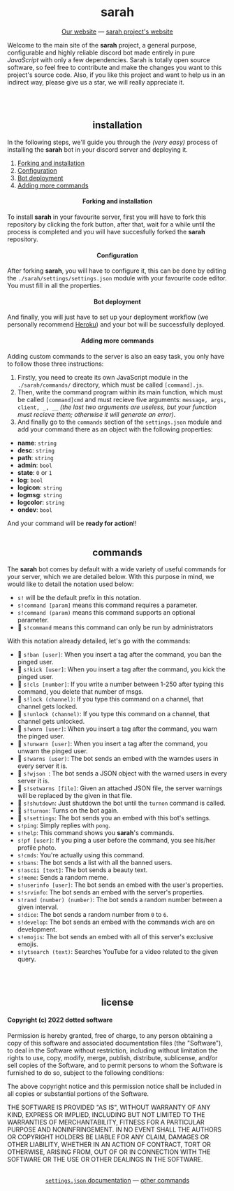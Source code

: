 <h1 align="center"> sarah </h1>
<p align="center"> <a href="https://dottedco.github.io/">Our website</a> — <a href="https://dottedco.github.io/sarah/">sarah project's website</a> </p>

Welcome to the main site of the **sarah** project, a general purpose, configurable and highly reliable discord bot made entirely in pure *JavaScript* with only a few dependencies. Sarah is totally open source software, so feel free to contribute and make the changes you want to this project's source code. Also, if you like this project and want to help us in an indirect way, please give us a star, we will really appreciate it.

<br>
<br>

<h2 align="center"> installation </h2>
In the following steps, we'll guide you through the <i>(very easy)</i> process of installing the <b>sarah</b> bot in your discord server and deploying it.
<br>

1. [Forking and installation](#-forking-and-installation-)
2. [Configuration](#-configuration-)
3. [Bot deployment](#-bot-deployment-)
4. [Adding more commands](#-adding-more-commands-)

<h4 align="center"> Forking and installation </h4>
To install <b>sarah</b> in your favourite server, first you will have to fork this repository by clicking the fork button, after that, wait for a while until the process is completed and you will have succesfully forked the <b>sarah</b> repository.

<h4 align="center"> Configuration </h4>
After forking <b>sarah</b>, you will have to configure it, this can be done by editing the <code>./sarah/settings/settings.json</code> module with your favourite code editor. You must fill in all the properties.

<h4 align="center"> Bot deployment </h4>
And finally, you will just have to set up your deployment workflow (we personally recommend <a href="https://www.heroku.com/">Heroku</a>) and your bot will be successfully deployed.

<h4 align="center"> Adding more commands </h4>
Adding custom commands to the server is also an easy task, you only have to follow those three instructions:
<ol>
  <li> Firstly, you need to create its own JavaScript module in the <code>./sarah/commands/</code> directory, which must be called <code>[command].js</code>.</li>
  <li> Then, write the command program within its main function, which must be called <code>[command]cmd</code> and must recieve five arguments: <code>message, args, client, _, __</code> <i>(the last two arguments are useless, but your function must recieve them; otherwise it will generate an error)</i>. </li>
  <li> And finally go to the <code>commands</code> section of the <code>settings.json</code> module and add your command there as an object with the following properties:</li></ol>
<ul>
  <li><b>name</b>: <code>string</code></li>
  <li><b>desc</b>: <code>string</code></li>
  <li><b>path</b>: <code>string</code></li>
  <li><b>admin</b>: <code>bool</code></li>
  <li><b>state</b>: <code>0</code> or <code>1</code></li>
  <li><b>log</b>: <code>bool</code></li>
  <li><b>logicon</b>: <code>string</code></li>
  <li><b>logmsg</b>: <code>string</code></li>
  <li><b>logcolor</b>: <code>string</code></li>
  <li><b>ondev</b>: <code>bool</code></li>
</ul>
And your command will be <b>ready for action</b>!! 

<br>
<br>

<h2 align="center"> commands </h2>
The <b>sarah</b> bot comes by default with a wide variety of useful commands for your server, which we are detailed below. With this purpose in mind, we would like to detail the notation used below:
<ul>
  <li> <code>s!</code> will be the default prefix in this notation. </li>
  <li> <code>s!command [param]</code> means this command requires a parameter. </li>
  <li> <code>s!command (param)</code> means this command supports an optional parameter. </li>
  <li> 👮 <code>s!command</code> means this command can only be run by administrators </li>
</ul>
With this notation already detailed, let's go with the commands:
<ul>
  <li> 👮 <code>s!ban [user]</code>: When you insert a tag after the command, you ban the pinged user. </li>
  <li> 👮 <code>s!kick [user]</code>: When you insert a tag after the command, you kick the pinged user. </li>
  <li> 👮 <code>s!cls [number]</code>: If you write a number between 1-250 after typing this command, you delete that number of msgs. </li>
  <li> 👮 <code>s!lock (channel)</code>: If you type this command on a channel, that channel gets locked. </li>
  <li> 👮 <code>s!unlock (channel)</code>: If you type this command on a channel, that channel gets unlocked. </li>
  <li> 👮 <code>s!warn [user]</code>: When you insert a tag after the command, you warn the pinged user. </li>
  <li> 👮 <code>s!unwarn [user]</code>: When you insert a tag after the command, you unwarn the pinged user. </li>
  <li> 👮 <code>s!warns (user)</code>: The bot sends an embed with the warndes users in every server it is. </li>
  <li> 👮 <code>s!wjson </code>: The bot sends a JSON object with the warned users in every server it is. </li>
  <li> 👮 <code>s!setwarns [file]</code>: Given an attached JSON file, the server warnings will be replaced by the given in that file. </li>
  <li> 👮 <code>s!shutdown</code>: Just shutdown the bot until the <code>turnon</code> command is called. </li>
  <li> 👮 <code>s!turnon</code>: Turns on the bot again. </li>
  <li> 👮 <code>s!settings</code>: The bot sends you an embed with this bot's settings. </li>
  <li> <code>s!ping</code>: Simply replies with <code>pong</code>.</li>
  <li> <code>s!help</code>: This command shows you <b>sarah</b>'s commands.</li>
  <li> <code>s!pf [user]</code>: If you ping a user before the command, you see his/her profile photo.</li>
  <li> <code>s!cmds</code>: You're actually using this command.</li>
  <li> <code>s!bans</code>: The bot sends a list with all the banned users.</li>
  <li> <code>s!ascii [text]</code>: The bot sends a beauty text.</li>
  <li> <code>s!meme</code>: Sends a random meme.</li>
  <li> <code>s!userinfo [user]</code>: The bot sends an embed with the user's properties.</li>
  <li> <code>s!srvinfo</code>: The bot sends an embed with the server's properties.</li>
  <li> <code>s!rand (number) (number)</code>: The bot sends a random number between a given interval.</li>
  <li> <code>s!dice</code>: The bot sends a random number from <code>0</code> to <code>6</code>.</li>
  <li> <code>s!develop</code>: The bot sends an embed with the commands wich are on development.</li>
  <li> <code>s!emojis</code>: The bot sends an embed with all of this server's exclusive emojis.</li>
  <li> <code>s!ytsearch (text)</code>: Searches YouTube for a video related to the given query.</li>
</ul>

<br>
<br>

<h2 align="center"> license </h2>

#### Copyright (c) 2022 dotted software

Permission is hereby granted, free of charge, to any person obtaining a copy
of this software and associated documentation files (the "Software"), to deal
in the Software without restriction, including without limitation the rights
to use, copy, modify, merge, publish, distribute, sublicense, and/or sell
copies of the Software, and to permit persons to whom the Software is
furnished to do so, subject to the following conditions:

The above copyright notice and this permission notice shall be included in all
copies or substantial portions of the Software.

THE SOFTWARE IS PROVIDED "AS IS", WITHOUT WARRANTY OF ANY KIND, EXPRESS OR
IMPLIED, INCLUDING BUT NOT LIMITED TO THE WARRANTIES OF MERCHANTABILITY,
FITNESS FOR A PARTICULAR PURPOSE AND NONINFRINGEMENT. IN NO EVENT SHALL THE
AUTHORS OR COPYRIGHT HOLDERS BE LIABLE FOR ANY CLAIM, DAMAGES OR OTHER
LIABILITY, WHETHER IN AN ACTION OF CONTRACT, TORT OR OTHERWISE, ARISING FROM,
OUT OF OR IN CONNECTION WITH THE SOFTWARE OR THE USE OR OTHER DEALINGS IN THE
SOFTWARE.

<br>

<div align="center"><a href="docs/settings.md"><code>settings.json</code> documentation</a> — <a href="https://github.com/topics/sarahcmd">other commands</a></div>

